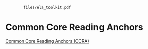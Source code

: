 ```pdf
		files/ela_toolkit.pdf
```

# Common Core Reading Anchors

[Common Core Reading Anchors (CCRA)](http://www.corestandards.org/ELA-Literacy/CCRA/R/)
